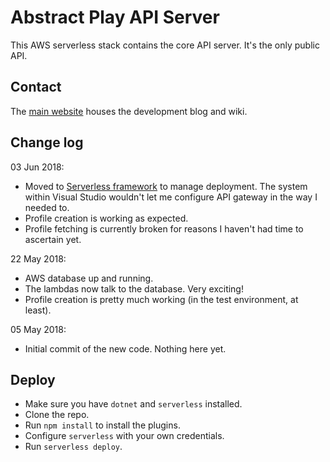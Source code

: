# Abstract Play API Server

This AWS serverless stack contains the core API server. It's the only public API.  

## Contact

The [main website](https://www.abstractplay.com) houses the development blog and wiki.

## Change log

03 Jun 2018:

  * Moved to [Serverless framework](https://serverless.com) to manage deployment. The system within Visual Studio wouldn't let me configure API gateway in the way I needed to.
  * Profile creation is working as expected.
  * Profile fetching is currently broken for reasons I haven't had time to ascertain yet.

22 May 2018:

* AWS database up and running.
* The lambdas now talk to the database. Very exciting!
* Profile creation is pretty much working (in the test environment, at least).

05 May 2018:

* Initial commit of the new code. Nothing here yet.

## Deploy 

* Make sure you have `dotnet` and `serverless` installed.
* Clone the repo.
* Run `npm install` to install the plugins.
* Configure `serverless` with your own credentials.
* Run `serverless deploy`.

